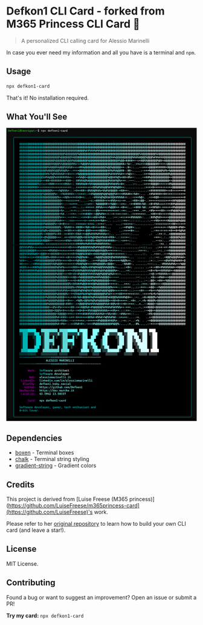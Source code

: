 # Defkon1 CLI Card - forked from M365 Princess CLI Card 👑

> A personalized CLI calling card for Alessio Marinelli

In case you ever need my information and all you have is a terminal and `npm`.

## Usage

```bash
npx defkon1-card
```

That's it! No installation required.

## What You'll See

![CLI output](assets/defkon1-card.jpg)


## Dependencies

- [boxen](https://www.npmjs.com/package/boxen) - Terminal boxes
- [chalk](https://www.npmjs.com/package/chalk) - Terminal string styling
- [gradient-string](https://www.npmjs.com/package/gradient-string) - Gradient colors

## Credits

This project is derived from [Luise Freese (M365 princess)](https://github.com/LuiseFreese/m365princess-card](https://github.com/LuiseFreese)'s work.

Please refer to her [original repository](https://github.com/LuiseFreese/m365princess-card) to learn how to build your own CLI card (and leave a star!).

## License

MIT License.

## Contributing

Found a bug or want to suggest an improvement? Open an issue or submit a PR!

**Try my card:** `npx defkon1-card`